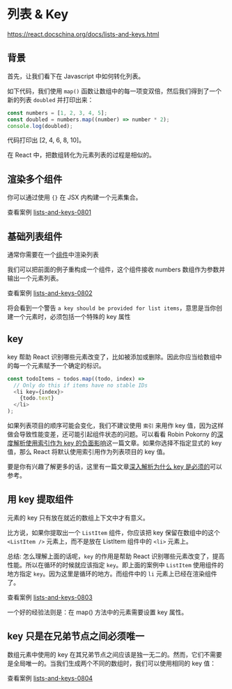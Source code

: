 # 列表 & Key

https://react.docschina.org/docs/lists-and-keys.html

## 背景

首先，让我们看下在 Javascript 中如何转化列表。

如下代码，我们使用 `map()` 函数让数组中的每一项变双倍，然后我们得到了一个新的列表 `doubled` 并打印出来：

```js
const numbers = [1, 2, 3, 4, 5];
const doubled = numbers.map((number) => number * 2);
console.log(doubled);
```

代码打印出 [2, 4, 6, 8, 10]。

在 React 中，把数组转化为元素列表的过程是相似的。

## 渲染多个组件

你可以通过使用 `{}` 在 JSX 内构建一个元素集合。

[](lists-and-keys-0801)

查看案例 [lists-and-keys-0801](./demos/lists-and-keys-0801)

## 基础列表组件

通常你需要在一个[组件](https://react.docschina.org/docs/components-and-props.html)中渲染列表

我们可以把前面的例子重构成一个组件，这个组件接收 numbers 数组作为参数并输出一个元素列表。

查看案例 [lists-and-keys-0802](./demos/lists-and-keys-0802)

将会看到一个警告 `a key should be provided for list items`，意思是当你创建一个元素时，必须包括一个特殊的 key 属性

## key

key 帮助 React 识别哪些元素改变了，比如被添加或删除。因此你应当给数组中的每一个元素赋予一个确定的标识。

```js
const todoItems = todos.map((todo, index) =>
  // Only do this if items have no stable IDs
  <li key={index}>
    {todo.text}
  </li>
);
```

如果列表项目的顺序可能会变化，我们不建议使用 `索引` 来用作 key 值，因为这样做会导致性能变差，还可能引起组件状态的问题。可以看看 Robin Pokorny 的[深度解析使用索引作为 key 的负面影响](https://medium.com/@robinpokorny/index-as-a-key-is-an-anti-pattern-e0349aece318)这一篇文章。如果你选择不指定显式的 key 值，那么 React 将默认使用索引用作为列表项目的 key 值。

要是你有兴趣了解更多的话，这里有一篇文章[深入解析为什么 key 是必须的](https://react.docschina.org/docs/reconciliation.html#recursing-on-children)可以参考。

## 用 key 提取组件

元素的 key 只有放在就近的数组上下文中才有意义。

比方说，如果你提取出一个 `ListItem` 组件，你应该把 key 保留在数组中的这个 `<ListItem />` 元素上，而不是放在 ListItem 组件中的 `<li>` 元素上。


总结: 怎么理解上面的话呢，`key` 的作用是帮助 React 识别哪些元素改变了，提高性能。所以在循环的时候就应该指定 `key`。即上面的案例中 `ListItem` 使用组件的地方指定 `key`。因为这里是循环的地方。而组件中的 `li` 元素上已经在渲染组件了。

查看案例 [lists-and-keys-0803](./demos/lists-and-keys-0803)

一个好的经验法则是：在 map() 方法中的元素需要设置 key 属性。

## key 只是在兄弟节点之间必须唯一

数组元素中使用的 key 在其兄弟节点之间应该是独一无二的。然而，它们不需要是全局唯一的。当我们生成两个不同的数组时，我们可以使用相同的 key 值：

查看案例 [lists-and-keys-0804](./demos/lists-and-keys-0804)
